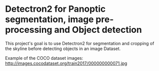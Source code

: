 # Detectron2 for Panoptic segmentation, image pre-processing and Object detection
This project's goal is to use Detectron2 for segmentation and cropping of the skyline before detecting objects in an image Dataset.

Example of the COCO dataset images:
http://images.cocodataset.org/train2017/000000000071.jpg


